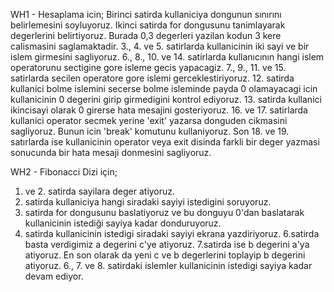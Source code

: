 
WH1 - Hesaplama icin;
Birinci satirda kullaniciya dongunun sınırını belirlemesini soyluyoruz.
Ikinci satirda for dongusunu tanimlayarak degerlerini belirtiyoruz. Burada 0,3 degerleri yazilan kodun 3 kere calismasini saglamaktadir.
3., 4. ve 5. satirlarda kullanicinin iki sayi ve bir islem girmesini sagliyoruz.
6., 8., 10. ve 14. satirlarda kullanıcının hangi islem operatorunu sectigine gore isleme gecis yapacagiz.
7., 9., 11. ve 15. satirlarda secilen operatore gore islemi gerceklestiriyoruz.
12. satirda kullanici bolme islemini secerse bolme isleminde payda 0 olamayacagi icin kullanicinin 0 degerini girip girmedigini kontrol ediyoruz.
13. satirda kullanici ikincisayi olarak 0 girerse hata mesajini gosteriyoruz. 
16. ve 17. satirlarda kullanici operator secmek yerine 'exit' yazarsa donguden cikmasini sagliyoruz. Bunun icin 'break' komutunu kullaniyoruz.
Son 18. ve 19. satırlarda ise kullanicinin operator veya exit disinda farkli bir deger yazmasi sonucunda bir hata mesaji donmesini sagliyoruz.

WH2 - Fibonacci Dizi için;

1. ve 2. satirda sayilara deger atiyoruz.
3. satirda kullaniciya hangi siradaki sayiyi istedigini soruyoruz.
4. satirda for dongusunu baslatiyoruz ve bu donguyu 0'dan baslatarak kullanicinin istediği sayiya kadar donduruyoruz.
5. satirda kullanicinin istedigi siradaki sayiyi ekrana yazdiriyoruz. 6.satirda basta verdigimiz a degerini c'ye atiyoruz. 7.satirda ise b degerini a'ya atiyoruz. En son olarak da yeni c ve b degerlerini toplayip b degerini atiyoruz.
6., 7. ve 8. satirdaki islemler kullanicinin istedigi sayiya kadar devam ediyor.
